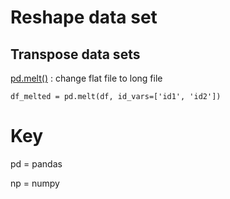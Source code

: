 # 

# Reshape data set

## Transpose data sets

[pd.melt()](https://pandas.pydata.org/pandas-docs/stable/generated/pandas.melt.html) : change flat file to long file
```
df_melted = pd.melt(df, id_vars=['id1', 'id2'])
```




# Key

pd = pandas

np = numpy
